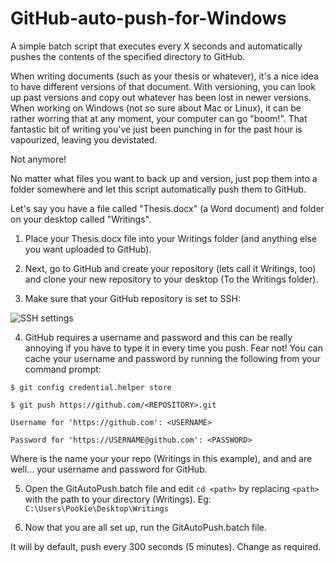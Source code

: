 # GitHub-auto-push-for-Windows
A simple batch script that executes every X seconds and automatically pushes the contents of the specified directory to GitHub.

When writing documents (such as your thesis or whatever), it's a nice idea to have different versions of that document. With versioning, you can look up past versions and copy out whatever has been lost in newer versions. 
When working on Windows (not so sure about Mac or Linux), it can be rather worring that at any moment, your computer can go "boom!". 
That fantastic bit of writing you've just been punching in for the past hour is vapourized, leaving you devistated.

Not anymore!

No matter what files you want to back up and version, just pop them into a folder somewhere and let this script automatically push them to GitHub.

Let's say you have a file called "Thesis.docx" (a Word document) and folder on your desktop called "Writings".

1. Place your Thesis.docx file into your Writings folder (and anything else you want uploaded to GitHub).

2. Next, go to GitHub and create your repository (lets call it Writings, too) and clone your new repository to your desktop (To the Writings folder).

3. Make sure that your GitHub repository is set to SSH:

![SSH settings](http://s32.postimg.org/7z323cklh/ssh_pic.png)

4. GitHub requires a username and password and this can be really annoying if you have to type it in every time you push.
Fear not! You can cache your username and password by running the following from your command prompt:

`$ git config credential.helper store`

`$ git push https://github.com/<REPOSITORY>.git`

`Username for 'https://github.com': <USERNAME>`

`Password for 'https://USERNAME@github.com': <PASSWORD>`

Where <REPOSITORY> is the name your your repo (Writings in this example), and <USERNAME> and <PASSWORD> are well... your username and password for GitHub.

5.  Open the GitAutoPush.batch file and edit `cd <path>` by replacing `<path>` with the path to your directory (Writings). 
Eg: `C:\Users\Pookie\Desktop\Writings`

6. Now that you are all set up, run the GitAutoPush.batch file. 

It will by default, push every 300 seconds (5 minutes). Change as required.
